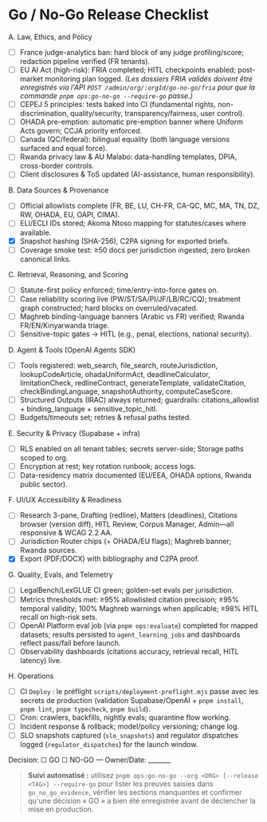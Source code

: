 # Go / No-Go Release Checklist

A. Law, Ethics, and Policy

- [ ] France judge-analytics ban: hard block of any judge profiling/score; redaction pipeline verified (FR tenants).
- [ ] EU AI Act (high-risk): FRIA completed; HITL checkpoints enabled; post-market monitoring plan logged. *(Les dossiers FRIA validés doivent être enregistrés via l'API `POST /admin/org/:orgId/go-no-go/fria` pour que la commande `pnpm ops:go-no-go --require-go` passe.)*
- [ ] CEPEJ 5 principles: tests baked into CI (fundamental rights, non-discrimination, quality/security, transparency/fairness, user control).
- [ ] OHADA pre-emption: automatic pre-emption banner where Uniform Acts govern; CCJA priority enforced.
- [ ] Canada (QC/federal): bilingual equality (both language versions surfaced and equal force).
- [ ] Rwanda privacy law & AU Malabo: data-handling templates, DPIA, cross-border controls.
- [ ] Client disclosures & ToS updated (AI-assistance, human responsibility).

B. Data Sources & Provenance

- [ ] Official allowlists complete (FR, BE, LU, CH-FR, CA-QC, MC, MA, TN, DZ, RW, OHADA, EU, OAPI, CIMA).
- [ ] ELI/ECLI IDs stored; Akoma Ntoso mapping for statutes/cases where available.
- [x] Snapshot hashing (SHA-256), C2PA signing for exported briefs.
- [ ] Coverage smoke test: ≥50 docs per jurisdiction ingested; zero broken canonical links.

C. Retrieval, Reasoning, and Scoring

- [ ] Statute-first policy enforced; time/entry-into-force gates on.
- [ ] Case reliability scoring live (PW/ST/SA/PI/JF/LB/RC/CQ); treatment graph constructed; hard blocks on overruled/vacated.
- [ ] Maghreb binding-language banners (Arabic vs FR) verified; Rwanda FR/EN/Kinyarwanda triage.
- [ ] Sensitive-topic gates → HITL (e.g., penal, elections, national security).

D. Agent & Tools (OpenAI Agents SDK)

- [ ] Tools registered: web_search, file_search, routeJurisdiction, lookupCodeArticle, ohadaUniformAct, deadlineCalculator, limitationCheck, redlineContract, generateTemplate, validateCitation, checkBindingLanguage, snapshotAuthority, computeCaseScore.
- [ ] Structured Outputs (IRAC) always returned; guardrails: citations_allowlist + binding_language + sensitive_topic_hitl.
- [ ] Budgets/timeouts set; retries & refusal paths tested.

E. Security & Privacy (Supabase + infra)

- [ ] RLS enabled on all tenant tables; secrets server-side; Storage paths scoped to org.
- [ ] Encryption at rest; key rotation runbook; access logs.
- [ ] Data-residency matrix documented (EU/EEA, OHADA options, Rwanda public sector).

F. UI/UX Accessibility & Readiness

- [ ] Research 3-pane, Drafting (redline), Matters (deadlines), Citations browser (version diff), HITL Review, Corpus Manager, Admin—all responsive & WCAG 2.2 AA.
- [ ] Jurisdiction Router chips (+ OHADA/EU flags); Maghreb banner; Rwanda sources.
- [x] Export (PDF/DOCX) with bibliography and C2PA proof.

G. Quality, Evals, and Telemetry

- [ ] LegalBench/LexGLUE CI green; golden-set evals per jurisdiction.
- [ ] Metrics thresholds met: ≥95% allowlisted citation precision; ≥95% temporal validity; 100% Maghreb warnings when applicable; ≥98% HITL recall on high-risk sets.
- [ ] OpenAI Platform eval job (via `pnpm ops:evaluate`) completed for mapped datasets; results persisted to `agent_learning_jobs` and dashboards reflect pass/fail before launch.
- [ ] Observability dashboards (citations accuracy, retrieval recall, HITL latency) live.

H. Operations

- [ ] CI `Deploy` : le préflight `scripts/deployment-preflight.mjs` passe avec les secrets de production (validation Supabase/OpenAI + `pnpm install`, `pnpm lint`, `pnpm typecheck`, `pnpm build`).
- [ ] Cron: crawlers, backfills, nightly evals; quarantine flow working.
- [ ] Incident response & rollback; model/policy versioning; change log.
- [ ] SLO snapshots captured (`slo_snapshots`) and regulator dispatches logged (`regulator_dispatches`) for the launch window.

Decision: ☐ GO ☐ NO-GO — Owner/Date: _______

> **Suivi automatisé :** utilisez `pnpm ops:go-no-go --org <ORG> [--release <TAG>] --require-go` pour lister les preuves saisies
> dans `go_no_go_evidence`, vérifier les sections manquantes et confirmer qu'une décision « GO » a bien été enregistrée avant de
> déclencher la mise en production.
